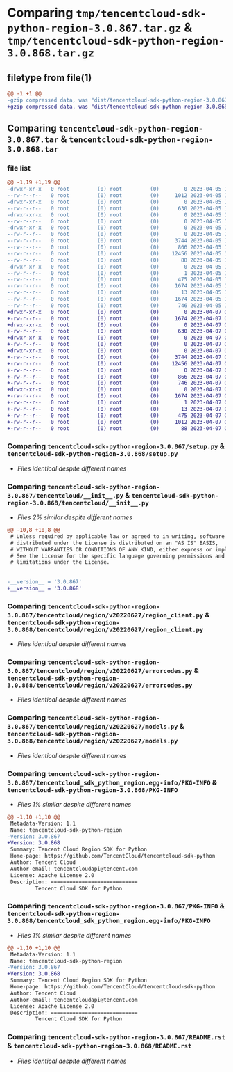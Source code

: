 # Comparing `tmp/tencentcloud-sdk-python-region-3.0.867.tar.gz` & `tmp/tencentcloud-sdk-python-region-3.0.868.tar.gz`

## filetype from file(1)

```diff
@@ -1 +1 @@
-gzip compressed data, was "dist/tencentcloud-sdk-python-region-3.0.867.tar", last modified: Wed Apr  5 16:46:30 2023, max compression
+gzip compressed data, was "dist/tencentcloud-sdk-python-region-3.0.868.tar", last modified: Fri Apr  7 00:47:49 2023, max compression
```

## Comparing `tencentcloud-sdk-python-region-3.0.867.tar` & `tencentcloud-sdk-python-region-3.0.868.tar`

### file list

```diff
@@ -1,19 +1,19 @@
-drwxr-xr-x   0 root         (0) root         (0)        0 2023-04-05 16:46:30.000000 tencentcloud-sdk-python-region-3.0.867/
--rw-r--r--   0 root         (0) root         (0)     1012 2023-04-05 16:46:30.000000 tencentcloud-sdk-python-region-3.0.867/setup.py
-drwxr-xr-x   0 root         (0) root         (0)        0 2023-04-05 16:46:30.000000 tencentcloud-sdk-python-region-3.0.867/tencentcloud/
--rw-r--r--   0 root         (0) root         (0)      630 2023-04-05 16:46:30.000000 tencentcloud-sdk-python-region-3.0.867/tencentcloud/__init__.py
-drwxr-xr-x   0 root         (0) root         (0)        0 2023-04-05 16:46:30.000000 tencentcloud-sdk-python-region-3.0.867/tencentcloud/region/
--rw-r--r--   0 root         (0) root         (0)        0 2023-04-05 16:46:30.000000 tencentcloud-sdk-python-region-3.0.867/tencentcloud/region/__init__.py
-drwxr-xr-x   0 root         (0) root         (0)        0 2023-04-05 16:46:30.000000 tencentcloud-sdk-python-region-3.0.867/tencentcloud/region/v20220627/
--rw-r--r--   0 root         (0) root         (0)        0 2023-04-05 16:46:30.000000 tencentcloud-sdk-python-region-3.0.867/tencentcloud/region/v20220627/__init__.py
--rw-r--r--   0 root         (0) root         (0)     3744 2023-04-05 16:46:30.000000 tencentcloud-sdk-python-region-3.0.867/tencentcloud/region/v20220627/region_client.py
--rw-r--r--   0 root         (0) root         (0)      866 2023-04-05 16:46:30.000000 tencentcloud-sdk-python-region-3.0.867/tencentcloud/region/v20220627/errorcodes.py
--rw-r--r--   0 root         (0) root         (0)    12456 2023-04-05 16:46:30.000000 tencentcloud-sdk-python-region-3.0.867/tencentcloud/region/v20220627/models.py
--rw-r--r--   0 root         (0) root         (0)       88 2023-04-05 16:46:30.000000 tencentcloud-sdk-python-region-3.0.867/setup.cfg
-drwxr-xr-x   0 root         (0) root         (0)        0 2023-04-05 16:46:30.000000 tencentcloud-sdk-python-region-3.0.867/tencentcloud_sdk_python_region.egg-info/
--rw-r--r--   0 root         (0) root         (0)        1 2023-04-05 16:46:30.000000 tencentcloud-sdk-python-region-3.0.867/tencentcloud_sdk_python_region.egg-info/dependency_links.txt
--rw-r--r--   0 root         (0) root         (0)      475 2023-04-05 16:46:30.000000 tencentcloud-sdk-python-region-3.0.867/tencentcloud_sdk_python_region.egg-info/SOURCES.txt
--rw-r--r--   0 root         (0) root         (0)     1674 2023-04-05 16:46:30.000000 tencentcloud-sdk-python-region-3.0.867/tencentcloud_sdk_python_region.egg-info/PKG-INFO
--rw-r--r--   0 root         (0) root         (0)       13 2023-04-05 16:46:30.000000 tencentcloud-sdk-python-region-3.0.867/tencentcloud_sdk_python_region.egg-info/top_level.txt
--rw-r--r--   0 root         (0) root         (0)     1674 2023-04-05 16:46:30.000000 tencentcloud-sdk-python-region-3.0.867/PKG-INFO
--rw-r--r--   0 root         (0) root         (0)      746 2023-04-05 16:46:30.000000 tencentcloud-sdk-python-region-3.0.867/README.rst
+drwxr-xr-x   0 root         (0) root         (0)        0 2023-04-07 00:47:49.000000 tencentcloud-sdk-python-region-3.0.868/
+-rw-r--r--   0 root         (0) root         (0)     1674 2023-04-07 00:47:49.000000 tencentcloud-sdk-python-region-3.0.868/PKG-INFO
+drwxr-xr-x   0 root         (0) root         (0)        0 2023-04-07 00:47:49.000000 tencentcloud-sdk-python-region-3.0.868/tencentcloud/
+-rw-r--r--   0 root         (0) root         (0)      630 2023-04-07 00:47:49.000000 tencentcloud-sdk-python-region-3.0.868/tencentcloud/__init__.py
+drwxr-xr-x   0 root         (0) root         (0)        0 2023-04-07 00:47:49.000000 tencentcloud-sdk-python-region-3.0.868/tencentcloud/region/
+-rw-r--r--   0 root         (0) root         (0)        0 2023-04-07 00:47:49.000000 tencentcloud-sdk-python-region-3.0.868/tencentcloud/region/__init__.py
+drwxr-xr-x   0 root         (0) root         (0)        0 2023-04-07 00:47:49.000000 tencentcloud-sdk-python-region-3.0.868/tencentcloud/region/v20220627/
+-rw-r--r--   0 root         (0) root         (0)     3744 2023-04-07 00:47:49.000000 tencentcloud-sdk-python-region-3.0.868/tencentcloud/region/v20220627/region_client.py
+-rw-r--r--   0 root         (0) root         (0)    12456 2023-04-07 00:47:49.000000 tencentcloud-sdk-python-region-3.0.868/tencentcloud/region/v20220627/models.py
+-rw-r--r--   0 root         (0) root         (0)        0 2023-04-07 00:47:49.000000 tencentcloud-sdk-python-region-3.0.868/tencentcloud/region/v20220627/__init__.py
+-rw-r--r--   0 root         (0) root         (0)      866 2023-04-07 00:47:49.000000 tencentcloud-sdk-python-region-3.0.868/tencentcloud/region/v20220627/errorcodes.py
+-rw-r--r--   0 root         (0) root         (0)      746 2023-04-07 00:47:49.000000 tencentcloud-sdk-python-region-3.0.868/README.rst
+drwxr-xr-x   0 root         (0) root         (0)        0 2023-04-07 00:47:49.000000 tencentcloud-sdk-python-region-3.0.868/tencentcloud_sdk_python_region.egg-info/
+-rw-r--r--   0 root         (0) root         (0)     1674 2023-04-07 00:47:49.000000 tencentcloud-sdk-python-region-3.0.868/tencentcloud_sdk_python_region.egg-info/PKG-INFO
+-rw-r--r--   0 root         (0) root         (0)        1 2023-04-07 00:47:49.000000 tencentcloud-sdk-python-region-3.0.868/tencentcloud_sdk_python_region.egg-info/dependency_links.txt
+-rw-r--r--   0 root         (0) root         (0)       13 2023-04-07 00:47:49.000000 tencentcloud-sdk-python-region-3.0.868/tencentcloud_sdk_python_region.egg-info/top_level.txt
+-rw-r--r--   0 root         (0) root         (0)      475 2023-04-07 00:47:49.000000 tencentcloud-sdk-python-region-3.0.868/tencentcloud_sdk_python_region.egg-info/SOURCES.txt
+-rw-r--r--   0 root         (0) root         (0)     1012 2023-04-07 00:47:49.000000 tencentcloud-sdk-python-region-3.0.868/setup.py
+-rw-r--r--   0 root         (0) root         (0)       88 2023-04-07 00:47:49.000000 tencentcloud-sdk-python-region-3.0.868/setup.cfg
```

### Comparing `tencentcloud-sdk-python-region-3.0.867/setup.py` & `tencentcloud-sdk-python-region-3.0.868/setup.py`

 * *Files identical despite different names*

### Comparing `tencentcloud-sdk-python-region-3.0.867/tencentcloud/__init__.py` & `tencentcloud-sdk-python-region-3.0.868/tencentcloud/__init__.py`

 * *Files 2% similar despite different names*

```diff
@@ -10,8 +10,8 @@
 # Unless required by applicable law or agreed to in writing, software
 # distributed under the License is distributed on an "AS IS" BASIS,
 # WITHOUT WARRANTIES OR CONDITIONS OF ANY KIND, either express or implied.
 # See the License for the specific language governing permissions and
 # limitations under the License.
 
 
-__version__ = '3.0.867'
+__version__ = '3.0.868'
```

### Comparing `tencentcloud-sdk-python-region-3.0.867/tencentcloud/region/v20220627/region_client.py` & `tencentcloud-sdk-python-region-3.0.868/tencentcloud/region/v20220627/region_client.py`

 * *Files identical despite different names*

### Comparing `tencentcloud-sdk-python-region-3.0.867/tencentcloud/region/v20220627/errorcodes.py` & `tencentcloud-sdk-python-region-3.0.868/tencentcloud/region/v20220627/errorcodes.py`

 * *Files identical despite different names*

### Comparing `tencentcloud-sdk-python-region-3.0.867/tencentcloud/region/v20220627/models.py` & `tencentcloud-sdk-python-region-3.0.868/tencentcloud/region/v20220627/models.py`

 * *Files identical despite different names*

### Comparing `tencentcloud-sdk-python-region-3.0.867/tencentcloud_sdk_python_region.egg-info/PKG-INFO` & `tencentcloud-sdk-python-region-3.0.868/PKG-INFO`

 * *Files 1% similar despite different names*

```diff
@@ -1,10 +1,10 @@
 Metadata-Version: 1.1
 Name: tencentcloud-sdk-python-region
-Version: 3.0.867
+Version: 3.0.868
 Summary: Tencent Cloud Region SDK for Python
 Home-page: https://github.com/TencentCloud/tencentcloud-sdk-python
 Author: Tencent Cloud
 Author-email: tencentcloudapi@tencent.com
 License: Apache License 2.0
 Description: ============================
         Tencent Cloud SDK for Python
```

### Comparing `tencentcloud-sdk-python-region-3.0.867/PKG-INFO` & `tencentcloud-sdk-python-region-3.0.868/tencentcloud_sdk_python_region.egg-info/PKG-INFO`

 * *Files 1% similar despite different names*

```diff
@@ -1,10 +1,10 @@
 Metadata-Version: 1.1
 Name: tencentcloud-sdk-python-region
-Version: 3.0.867
+Version: 3.0.868
 Summary: Tencent Cloud Region SDK for Python
 Home-page: https://github.com/TencentCloud/tencentcloud-sdk-python
 Author: Tencent Cloud
 Author-email: tencentcloudapi@tencent.com
 License: Apache License 2.0
 Description: ============================
         Tencent Cloud SDK for Python
```

### Comparing `tencentcloud-sdk-python-region-3.0.867/README.rst` & `tencentcloud-sdk-python-region-3.0.868/README.rst`

 * *Files identical despite different names*

